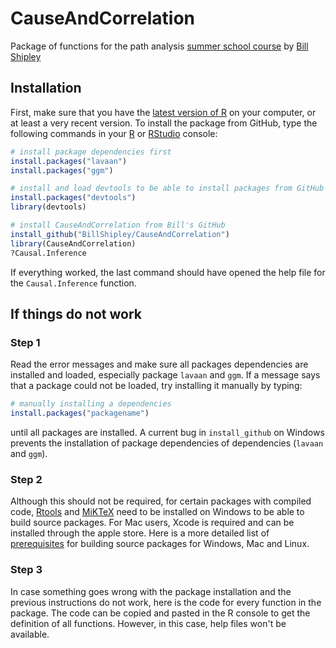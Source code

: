 # CauseAndCorrelation
Package of functions for the path analysis [summer school course](http://www.billshipley.recherche.usherbrooke.ca/summer%20school%20path%20analysis.htm) by [Bill Shipley](http://www.billshipley.recherche.usherbrooke.ca/)

## Installation

First, make sure that you have the [latest version of R](https://cran.r-project.org/) on your computer, or at least a very recent version. To install the package from GitHub, type the following commands in your [R](https://cran.r-project.org/)  or [RStudio](https://www.rstudio.com/products/RStudio/#Desktop) console:

```r
# install package dependencies first
install.packages("lavaan")
install.packages("ggm")

# install and load devtools to be able to install packages from GitHub with install_github
install.packages("devtools")
library(devtools)

# install CauseAndCorrelation from Bill's GitHub
install_github("BillShipley/CauseAndCorrelation")
library(CauseAndCorrelation)
?Causal.Inference

```
If everything worked, the last command should have opened the help file for the `Causal.Inference` function. 


## If things do not work


### Step 1

Read the error messages and make sure all packages dependencies are installed and loaded, especially package `lavaan` and `ggm`. If a message says that a package could not be loaded, try installing it manually by typing:

```r
# manually installing a dependencies
install.packages("packagename")
```
until all packages are installed. A current bug in `install_github` on Windows prevents the installation of package dependencies of dependencies (`lavaan` and `ggm`).


### Step 2

Although this should not be required, for certain packages with compiled code, [Rtools](https://cran.r-project.org/bin/windows/Rtools/) and [MiKTeX](https://miktex.org/) need to be installed on Windows to be able to build source packages. For Mac users, Xcode is required and can be installed through the apple store. Here is a more detailed list of [prerequisites](https://support.rstudio.com/hc/en-us/articles/200486498-Package-Development-Prerequisites) for building source packages for Windows, Mac and Linux.


### Step 3

In case something goes wrong with the package installation and the previous instructions do not work, here is the code for every function in the package. The code can be copied and pasted in the R console to get the definition of all functions. However, in this case, help files won't be available.


```r
